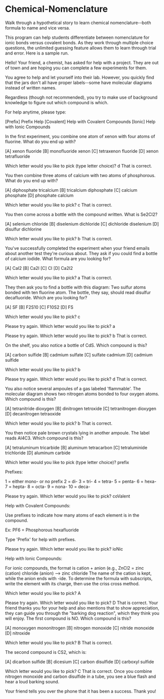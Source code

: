 # Chemical-Nomenclature
Walk through a hypothetical story to learn chemical nomenclature--both formula to name and vice versa.

This program can help students differentiate between nomenclature for ionic bonds versus covalent bonds. As they work through multiple choice questions, the unlimited guessing feature allows them to learn through trial and error. Here is a sample run. 

Hello!
Your friend, a chemist, has asked for help with a project. They are out of town and are hoping you can complete a few experiments for them.

You agree to help and let yourself into their lab. However, you quickly find that the jars don't all have proper labels--some have molecular diagrams instead of written names.

Regardless (though not recommended), you try to make use of background knowledge to figure out which compound is which.

For help anytime, please type:

[Prefix] Prefix Help
[Covalent] Help with Covalent Compounds
[Ionic] Help with Ionic Compounds

In the first experiment, you combine one atom of xenon with four atoms of fluorine. What do you end up with?

[A] xenon fluoride
[B] monofluoride xenon
[C] tetraxenon fluoride
[D] xenon tetrafluoride

Which letter would you like to pick (type letter choice)? d
That is correct.

You then combine three atoms of calcium with two atoms of phosphorous. What do you end up with?

[A] diphosphate tricalcium
[B] tricalcium diphosphate
[C] calcium phosphate
[D] phosphate calcium

Which letter would you like to pick? c
That is correct.

You then come across a bottle with the compound written. What is Se2Cl2?

[A] selenium chloride
[B] diselenium dichloride
[C] dichloride diselenium
[D] disulfur dichlorine

Which letter would you like to pick? b
That is correct.

You've successfully completed the experiment when your friend emails about another test they're curious about. They ask if you could find a bottle of calcium iodide. What formula are you looking for?

[A] CaI2
[B] Ca2I
[C] CI
[D] Ca2I2

Which letter would you like to pick? a
That is correct.

They then ask you to find a bottle with this diagram: Two sulfur atoms bonded with ten fluorine atom. The bottle, they say, should read disulfur decafluoride. Which are you looking for?

[A] SF
[B] F2S10
[C] F10S2
[D] FS

Which letter would you like to pick? c

Please try again. Which letter would you like to pick? a

Please try again. Which letter would you like to pick? b
That is correct.

On the shelf, you also notice a bottle of CdS. Which compound is this?

[A] carbon sulfide
[B] cadmium sulfate
[C] sulfate cadmium
[D] cadmium sulfide

Which letter would you like to pick? b

Please try again. Which letter would you like to pick? d
That is correct.

You also notice several ampoules of a gas labeled 'flammable'. The molecular diagram shows two nitrogen atoms bonded to four oxygen atoms. Which compound is this?

[A] tetranitride dioxygen
[B] dinitrogen tetroxide
[C] tetranitrogen dioxygen
[D] decanitrogen tetraoxide

Which letter would you like to pick? b
That is correct.

You then notice pale brown crystals lying in another ampoule. The label reads Al4C3. Which compound is this?

[A] tetraluminum tricarbide
[B] aluminum tetracarbon
[C] tetraluminide trichloride
[D] aluminum carbide

Which letter would you like to pick (type letter choice)? prefix

Prefixes:


1 = either mono- or no prefix
2 = di-
3 = tri-
4 = tetra-
5 = penta-
6 = hexa-
7 = hepta-
8 = octa-
9 = nona-
10 = deca-

Please try again. Which letter would you like to pick? coValent

Help with Covalent Compounds:

Use prefixes to indicate how many atoms of each element is in the compound.

Ex: PF6 = Phosphorous hexafluoride

Type 'Prefix' for help with prefixes.

Please try again. Which letter would you like to pick? ioNic

Help with Ionic Compounds:

For ionic compounds, the format is cation + anion (e.g., ZnCl2 = zinc (cation) chloride (anion) --> zinc chloride
The name of the cation is kept, while the anion ends with -ide.
To determine the formula with subscripts, write the element with its charge, then use the criss cross method.

Which letter would you like to pick? A

Please try again. Which letter would you like to pick? D
That is correct.
Your friend thanks you for your help and also mentions that to show appreciation, they can guide you through the "barking dog reaction", which they think you will enjoy. The first compound is NO. Which compound is this?

[A] monoxygen mononitrogen
[B] nitrogen monoxide
[C] nitride monoxide
[D] nitroxide

Which letter would you like to pick? B
That is correct.

The second compound is CS2, which is:

[A] dicarbon sulfide
[B] dicesium
[C] carbon disulfide
[D] carboxyl sulfide

Which letter would you like to pick? C
That is correct.
Once you combine nitrogen monoxide and carbon disulfide in a tube, you see a blue flash and hear a loud barking sound.

Your friend tells you over the phone that it has been a success.
Thank you!

